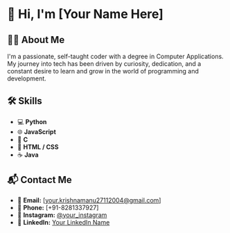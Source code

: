 # 👋 Hi, I'm [Your Name Here]

## 🧑‍💻 About Me
I'm a passionate, self-taught coder with a degree in Computer Applications. My journey into tech has been driven by curiosity, dedication, and a constant desire to learn and grow in the world of programming and development.

## 🛠 Skills
- 💻 **Python**
- 🌐 **JavaScript**
- 🔧 **C**
- 🎨 **HTML / CSS**
- ☕ **Java**

## 📬 Contact Me
- 📧 **Email:** [your.krishnamanu27112004@gmail.com]  
- 📱 **Phone:** [+91-8281337927]  
- 📸 **Instagram:** [@your_instagram](https://instagram.com/your_instagram)  
- 💼 **LinkedIn:** [Your LinkedIn Name](https://linkedin.com/in/your_linkedin)
